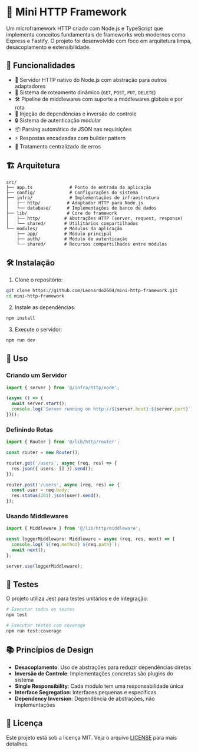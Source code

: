# 🚀 Mini HTTP Framework

Um microframework HTTP criado com Node.js e TypeScript que implementa conceitos fundamentais de frameworks web modernos como Express e Fastify. O projeto foi desenvolvido com foco em arquitetura limpa, desacoplamento e extensibilidade.

## 📌 Funcionalidades

- 📡 Servidor HTTP nativo do Node.js com abstração para outros adaptadores
- 🔀 Sistema de roteamento dinâmico (`GET`, `POST`, `PUT`, `DELETE`)
- 🛠️ Pipeline de middlewares com suporte a middlewares globais e por rota
- 🎯 Injeção de dependências e inversão de controle
- 🔒 Sistema de autenticação modular
- 📦 Parsing automático de JSON nas requisições
- ⚡ Respostas encadeadas com builder pattern
- 🚨 Tratamento centralizado de erros

## 🏗️ Arquitetura

```
src/
├── app.ts              # Ponto de entrada da aplicação
├── config/             # Configurações do sistema
├── infra/              # Implementações de infraestrutura
│   ├── http/          # Adaptador HTTP para Node.js
│   └── database/      # Implementações de banco de dados
├── lib/               # Core do framework
│   ├── http/         # Abstrações HTTP (server, request, response)
│   └── shared/       # Utilitários compartilhados
└── modules/          # Módulos da aplicação
    ├── app/          # Módulo principal
    ├── auth/         # Módulo de autenticação
    └── shared/       # Recursos compartilhados entre módulos
```

## 🛠️ Instalação

1. Clone o repositório:
```bash
git clone https://github.com/Leonardo2604/mini-http-framework.git
cd mini-http-framework
```

2. Instale as dependências:
```bash
npm install
```

3. Execute o servidor:
```bash
npm run dev
```

## 🚀 Uso

### Criando um Servidor

```typescript
import { server } from '@/infra/http/node';

(async () => {
  await server.start();
  console.log(`Server running on http://${server.host}:${server.port}`);
})();
```

### Definindo Rotas

```typescript
import { Router } from '@/lib/http/router';

const router = new Router();

router.get('/users', async (req, res) => {
  res.json({ users: [] }).send();
});

router.post('/users', async (req, res) => {
  const user = req.body;
  res.status(201).json(user).send();
});
```

### Usando Middlewares

```typescript
import { Middleware } from '@/lib/http/middleware';

const loggerMiddleware: Middleware = async (req, res, next) => {
  console.log(`${req.method} ${req.path}`);
  await next();
};

server.use(loggerMiddleware);
```

## 🧪 Testes

O projeto utiliza Jest para testes unitários e de integração:

```bash
# Executar todos os testes
npm test

# Executar testes com coverage
npm run test:coverage
```

## 📚 Princípios de Design

- **Desacoplamento**: Uso de abstrações para reduzir dependências diretas
- **Inversão de Controle**: Implementações concretas são plugins do sistema
- **Single Responsibility**: Cada módulo tem uma responsabilidade única
- **Interface Segregation**: Interfaces pequenas e específicas
- **Dependency Inversion**: Dependência de abstrações, não implementações

## 📄 Licença

Este projeto está sob a licença MIT. Veja o arquivo [LICENSE](LICENSE) para mais detalhes.

